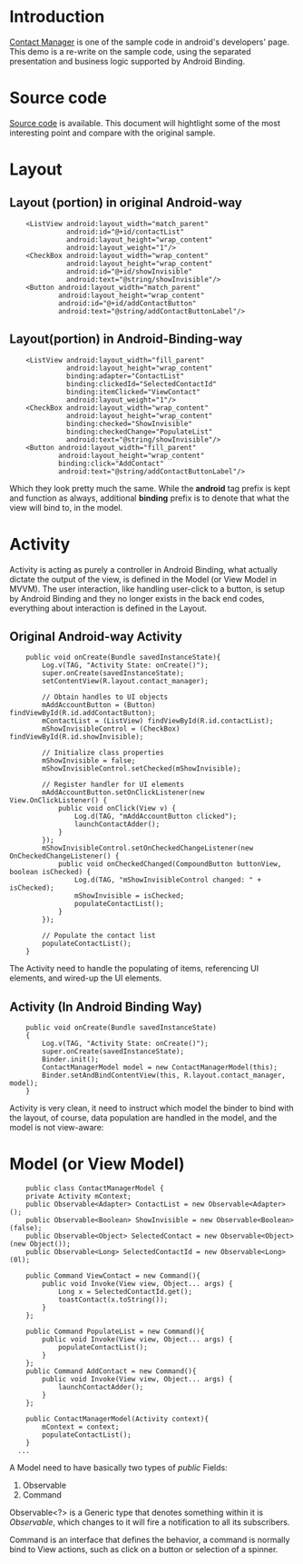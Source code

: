 

# Introduction #

[Contact Manager](http://developer.android.com/resources/samples/ContactManager/index.html) is one of the sample code in android's developers' page. This demo is a re-write on the sample code, using the separated presentation and business logic supported by Android Binding.

# Source code #

[Source code](http://code.google.com/p/android-binding/source/browse/#svn%2FDemos) is available. This document will hightlight some of the most interesting point and compare with the original sample.

# Layout #

## Layout (portion) in original Android-way ##
```
    <ListView android:layout_width="match_parent"
              android:id="@+id/contactList"
              android:layout_height="wrap_content"
              android:layout_weight="1"/>
    <CheckBox android:layout_width="wrap_content"
              android:layout_height="wrap_content"
              android:id="@+id/showInvisible"
              android:text="@string/showInvisible"/>
    <Button android:layout_width="match_parent"
            android:layout_height="wrap_content"
            android:id="@+id/addContactButton"
            android:text="@string/addContactButtonLabel"/>
```

## Layout(portion) in Android-Binding-way ##
```
    <ListView android:layout_width="fill_parent"
              android:layout_height="wrap_content"
              binding:adapter="ContactList"
              binding:clickedId="SelectedContactId"
              binding:itemClicked="ViewContact"
              android:layout_weight="1"/>
    <CheckBox android:layout_width="wrap_content"
              android:layout_height="wrap_content"
              binding:checked="ShowInvisible"
              binding:checkedChange="PopulateList"
              android:text="@string/showInvisible"/>
    <Button android:layout_width="fill_parent"
            android:layout_height="wrap_content"
            binding:click="AddContact"
            android:text="@string/addContactButtonLabel"/>
```

Which they look pretty much the same. While the **android** tag prefix is kept and function as always, additional **binding** prefix is to denote that what the view will bind to, in the model.

# Activity #

Activity is acting as purely a controller in Android Binding, what actually dictate the output of the view, is defined in the Model (or View Model in MVVM). The user interaction, like handling user-click  to a button, is setup by Android Binding and they no longer exists in the back end codes, everything about interaction is defined in the Layout.

## Original Android-way Activity ##

```
    public void onCreate(Bundle savedInstanceState){
        Log.v(TAG, "Activity State: onCreate()");
        super.onCreate(savedInstanceState);
        setContentView(R.layout.contact_manager);

        // Obtain handles to UI objects
        mAddAccountButton = (Button) findViewById(R.id.addContactButton);
        mContactList = (ListView) findViewById(R.id.contactList);
        mShowInvisibleControl = (CheckBox) findViewById(R.id.showInvisible);

        // Initialize class properties
        mShowInvisible = false;
        mShowInvisibleControl.setChecked(mShowInvisible);

        // Register handler for UI elements
        mAddAccountButton.setOnClickListener(new View.OnClickListener() {
            public void onClick(View v) {
                Log.d(TAG, "mAddAccountButton clicked");
                launchContactAdder();
            }
        });
        mShowInvisibleControl.setOnCheckedChangeListener(new OnCheckedChangeListener() {
            public void onCheckedChanged(CompoundButton buttonView, boolean isChecked) {
                Log.d(TAG, "mShowInvisibleControl changed: " + isChecked);
                mShowInvisible = isChecked;
                populateContactList();
            }
        });

        // Populate the contact list
        populateContactList();
    }
```

The Activity need to handle the populating of items, referencing UI elements, and wired-up the UI elements.

## Activity (In Android Binding Way) ##

```
    public void onCreate(Bundle savedInstanceState)
    {
        Log.v(TAG, "Activity State: onCreate()");
        super.onCreate(savedInstanceState);
        Binder.init();
        ContactManagerModel model = new ContactManagerModel(this);
        Binder.setAndBindContentView(this, R.layout.contact_manager, model);
    }
```

Activity is very clean, it need to instruct which model the binder to bind with the layout, of course, data population are handled in the model, and the model is not view-aware:

# Model (or View Model) #

```
    public class ContactManagerModel {
	private Activity mContext;
	public Observable<Adapter> ContactList = new Observable<Adapter>();
	public Observable<Boolean> ShowInvisible = new Observable<Boolean>(false);
	public Observable<Object> SelectedContact = new Observable<Object>(new Object());
	public Observable<Long> SelectedContactId = new Observable<Long>(0l);

	public Command ViewContact = new Command(){
		public void Invoke(View view, Object... args) {
			Long x = SelectedContactId.get();
			toastContact(x.toString());
		}
	};
	
	public Command PopulateList = new Command(){
		public void Invoke(View view, Object... args) {
			populateContactList();
		}
	};
	public Command AddContact = new Command(){
		public void Invoke(View view, Object... args) {
			launchContactAdder();
		}
	};
	
	public ContactManagerModel(Activity context){
		mContext = context;
		populateContactList();
	}
  ...
```

A Model need to have basically two types of _public_ Fields:

  1. Observable
  1. Command

Observable<?> is a Generic type that denotes something within it is _Observable_, which changes to it will fire a notification to all its subscribers.

Command is an interface that defines the behavior, a command is normally bind to View actions, such as click on a button or selection of a spinner.
